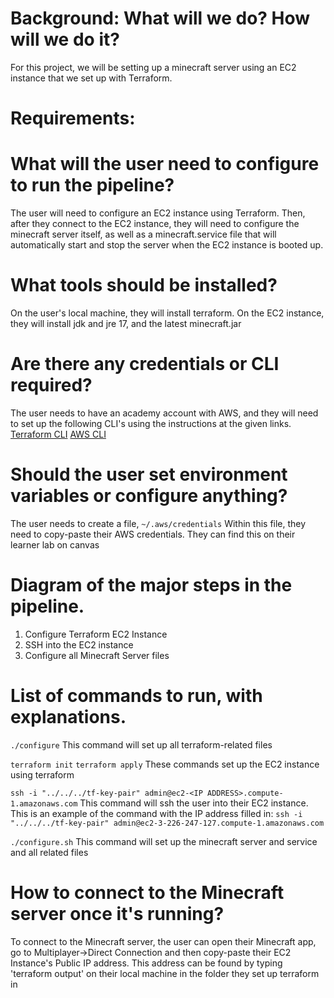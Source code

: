 # Background: What will we do? How will we do it? 
For this project, we will be setting up a minecraft server using an EC2 instance that we set up with Terraform. 

# Requirements:
# What will the user need to configure to run the pipeline?
The user will need to configure an EC2 instance using Terraform. Then, after they connect to the EC2 instance, they will need to configure the minecraft server itself, as well as a minecraft.service file that will automatically start and stop the server when the EC2 instance is booted up.

# What tools should be installed?
On the user's local machine, they will install terraform.
On the EC2 instance, they will install jdk and jre 17, and the latest minecraft.jar

# Are there any credentials or CLI required?
The user needs to have an academy account with AWS, and they will need to set up the following CLI's using the instructions at the given links.
[Terraform CLI](https://developer.hashicorp.com/terraform/tutorials/aws-get-started/install-cli)
[AWS CLI](https://docs.aws.amazon.com/cli/latest/userguide/getting-started-install.html)

# Should the user set environment variables or configure anything?
The user needs to create a file, `~/.aws/credentials`
Within this file, they need to copy-paste their AWS credentials. They can find this on their learner lab on canvas

# Diagram of the major steps in the pipeline.
1. Configure Terraform EC2 Instance
2. SSH into the EC2 instance
3. Configure all Minecraft Server files

# List of commands to run, with explanations.
`./configure`
This command will set up all terraform-related files

`terraform init`
`terraform apply`
These commands set up the EC2 instance using terraform

`ssh -i "../../../tf-key-pair" admin@ec2-<IP ADDRESS>.compute-1.amazonaws.com`
This command will ssh the user into their EC2 instance. This is an example of the command with the IP address filled in:
`ssh -i "../../../tf-key-pair" admin@ec2-3-226-247-127.compute-1.amazonaws.com`

`./configure.sh`
This command will set up the minecraft server and service and all related files

# How to connect to the Minecraft server once it's running?
To connect to the Minecraft server, the user can open their Minecraft app, go to Multiplayer->Direct Connection and then copy-paste their EC2 Instance's Public IP address. This address can be found by typing 'terraform output' on their local machine in the folder they set up terraform in
